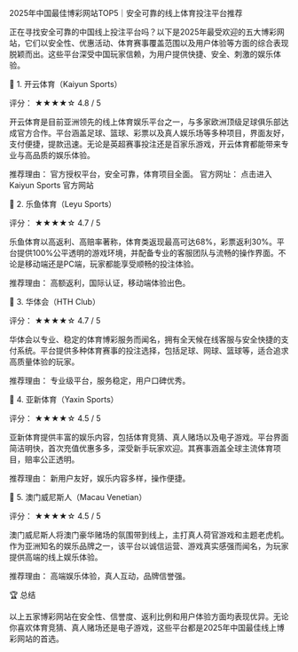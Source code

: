 2025年中国最佳博彩网站TOP5｜安全可靠的线上体育投注平台推荐

正在寻找安全可靠的中国线上投注平台吗？以下是2025年最受欢迎的五大博彩网站，它们以安全性、优惠活动、体育赛事覆盖范围以及用户体验等方面的综合表现脱颖而出。这些平台深受中国玩家信赖，为用户提供快捷、安全、刺激的娱乐体验。

🥇 1. 开云体育（Kaiyun Sports）

评分： ★★★★☆ 4.8 / 5

开云体育是目前亚洲领先的线上体育娱乐平台之一，与多家欧洲顶级足球俱乐部达成官方合作。平台涵盖足球、篮球、彩票以及真人娱乐场等多种项目，界面友好，支付便捷，提款迅速。无论是英超赛事投注还是百家乐游戏，开云体育都能带来专业与高品质的娱乐体验。

推荐理由： 官方授权平台，安全可靠，体育项目全面。
官方网址： 点击进入 Kaiyun Sports 官方网站

🥈 2. 乐鱼体育（Leyu Sports）

评分： ★★★★☆ 4.7 / 5

乐鱼体育以高返利、高赔率著称，体育类返现最高可达68%，彩票返利30%。平台提供100%公平透明的游戏环境，并配备专业的客服团队与流畅的操作界面。不论是移动端还是PC端，玩家都能享受顺畅的投注体验。

推荐理由： 高额返利，国际认证，移动端体验出色。

🥉 3. 华体会（HTH Club）

评分： ★★★★☆ 4.7 / 5

华体会以专业、稳定的体育博彩服务而闻名，拥有全天候在线客服与安全快捷的支付系统。平台提供多种体育赛事的投注选择，包括足球、网球、篮球等，适合追求高质量体验的玩家。

推荐理由： 专业级平台，服务稳定，用户口碑优秀。

🎯 4. 亚新体育（Yaxin Sports）

评分： ★★★★☆ 4.5 / 5

亚新体育提供丰富的娱乐内容，包括体育竞猜、真人赌场以及电子游戏。平台界面简洁明快，首次充值优惠多多，深受新手玩家欢迎。其赛事涵盖全球主流体育项目，赔率公正透明。

推荐理由： 新用户友好，娱乐内容多样，操作便捷。

💎 5. 澳门威尼斯人（Macau Venetian）

评分： ★★★★☆ 4.5 / 5

澳门威尼斯人将澳门豪华赌场的氛围带到线上，主打真人荷官游戏和主题老虎机。作为亚洲知名的娱乐品牌之一，该平台以诚信运营、游戏真实感强而闻名，为玩家提供高端的线上娱乐体验。

推荐理由： 高端娱乐体验，真人互动，品牌信誉强。

🏆 总结

以上五家博彩网站在安全性、信誉度、返利比例和用户体验方面均表现优异。无论你喜欢体育竞猜、真人赌场还是电子游戏，这些平台都是2025年中国最佳线上博彩网站的首选。

